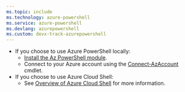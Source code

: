 ```yaml
---
ms.topic: include
ms.technology: azure-powershell
ms.service: azure-powershell
ms.devlang: azurepowershell
ms.custom: devx-track-azurepowershell
---
```


- If you choose to use Azure PowerShell locally:
  - [Install the Az PowerShell module](/powershell/azure/install-az-ps).
  - Connect to your Azure account using the
    [Connect-AzAccount](/powershell/module/az.accounts/connect-azaccount) cmdlet.
- If you choose to use Azure Cloud Shell:
  - See [Overview of Azure Cloud Shell](/azure/cloud-shell/overview) for more information.
